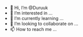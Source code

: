 - 👋 Hi, I’m @Duruuk
- 👀 I’m interested in ...
- 🌱 I’m currently learning ...
- 💞️ I’m looking to collaborate on ...
- 📫 How to reach me ...

<!---
Duruuk/Duruuk is a ✨ special ✨ repository because its `README.md` (this file) appears on your GitHub profile.
You can click the Preview link to take a look at your changes.
--->
